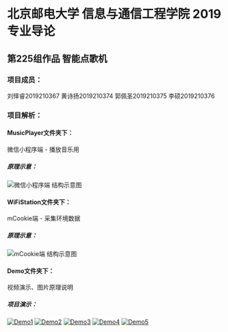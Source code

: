 # 北京邮电大学 信息与通信工程学院 2019专业导论

## 第225组作品 智能点歌机

### 项目成员：

刘怿睿2019210367 黄诗扬2019210374 郭佩圣2019210375 李硕2019210376





### 项目解析：

#### MusicPlayer文件夹下：

微信小程序端 - 播放音乐用

##### 原理示意：

![微信小程序端 结构示意图](https://www.oursparkspace.cn/wp-content/uploads/2019/12/软件.jpg)



#### WiFiStation文件夹下：

mCookie端 - 采集环境数据

##### 原理示意：

![mCookie端 结构示意图](https://www.oursparkspace.cn/wp-content/uploads/2019/12/硬件-1.jpg)



#### Demo文件夹下：

视频演示、图片原理说明

##### 项目演示：

[![Demo1](https://www.oursparkspace.cn/wp-content/uploads/2019/12/Demo1.png)](https://v.qq.com/x/page/j3039gcx426.html)
[![Demo2](https://www.oursparkspace.cn/wp-content/uploads/2019/12/Demo2.png)](https://v.qq.com/x/page/r3039jip8wc.html)
[![Demo3](https://www.oursparkspace.cn/wp-content/uploads/2019/12/Demo3.png)](https://v.qq.com/x/page/d30396zqr0m.html)
[![Demo4](https://www.oursparkspace.cn/wp-content/uploads/2019/12/Demo4.png)](https://v.qq.com/x/page/c3039qv3r3b.html)
[![Demo5](https://www.oursparkspace.cn/wp-content/uploads/2019/12/Demo5.png)](https://v.qq.com/x/page/x3039ukxmab.html)

